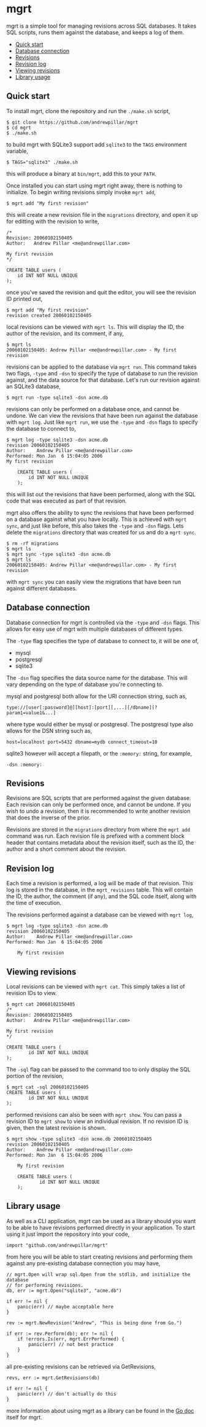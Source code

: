 # mgrt

mgrt is a simple tool for managing revisions across SQL databases. It takes SQL
scripts, runs them against the database, and keeps a log of them.

* [Quick start](#quick-start)
* [Database connection](#database-connection)
* [Revisions](#revisions)
* [Revision log](#revision-log)
* [Viewing revisions](#viewing-revisions)
* [Library usage](#library-usage)

## Quick start

To install mgrt, clone the repository and run the `./make.sh` script,

    $ git clone https://github.com/andrewpillar/mgrt
    $ cd mgrt
    $ ./make.sh

to build mgrt with SQLite3 support add `sqlite3` to the `TAGS` environment
variable,

    $ TAGS="sqlite3" ./make.sh

this will produce a binary at `bin/mgrt`, add this to your `PATH`.

Once installed you can start using mgrt right away, there is nothing to
initialize. To begin writing revisions simply invoke `mgrt add`,

    $ mgrt add "My first revision"

this will create a new revision file in the `migrations` directory, and open
it up for editting with the revision to write,

    /*
    Revision: 20060102150405
    Author:   Andrew Pillar <me@andrewpillar.com>
    
    My first revision
    */

    CREATE TABLE users (
        id INT NOT NULL UNIQUE
    );

once you've saved the revision and quit the editor, you will see the revision ID
printed out,

    $ mgrt add "My first revision"
    revision created 20060102150405

local revisions can be viewed with `mgrt ls`. This will display the ID, the
author of the revision, and its comment, if any,

    $ mgrt ls
    20060102150405: Andrew Pillar <me@andrewpillar.com> - My first revision

revisions can be applied to the database via `mgrt run`. This command takes two
flags, `-type` and `-dsn` to specify the type of database to run the revision
against, and the data source for that database. Let's run our revision against
an SQLite3 database,

    $ mgrt run -type sqlite3 -dsn acme.db

revisions can only be performed on a database once, and cannot be undone. We can
view the revisions that have been run against the database with `mgrt log`. Just
like `mgrt run`, we use the `-type` and `-dsn` flags to specify the database to
connect to,

    $ mgrt log -type sqlite3 -dsn acme.db
    revision 20060102150405
    Author:    Andrew Pillar <me@andrewpillar.com>
    Performed: Mon Jan  6 15:04:05 2006
    My first revision
    
        CREATE TABLE users (
            id INT NOT NULL UNIQUE
        );

this will list out the revisions that have been performed, along with the SQL
code that was executed as part of that revision.

mgrt also offers the ability to sync the revisions that have been performed on
a database against what you have locally. This is achieved with `mgrt sync`, and
just like before, this also takes the `-type` and `-dsn` flags. Lets delete the
`migrations` directory that was created for us and do a `mgrt sync`.

    $ rm -rf migrations
    $ mgrt ls
    $ mgrt sync -type sqlite3 -dsn acme.db
    $ mgrt ls
    20060102150405: Andrew Pillar <me@andrewpillar.com> - My first revision

with `mgrt sync` you can easily view the migrations that have been run against
different databases.

## Database connection

Database connection for mgrt is controlled via the `-type` and `-dsn` flags.
This allows for easy use of mgrt with multiple databases of different types.

The `-type` flag specifies the type of database to connect to, it will be one
of,

* mysql
* postgresql
* sqlite3

The `-dsn` flag specifies the data source name for the database. This will vary
depending on the type of database you're connecting to.

mysql and postgresql both allow for the URI connection string, such as,

    type://[user[:password]@][host]:[port][,...][/dbname][?param1=value1&...]

where type would either be mysql or postgresql. The postgresql type also allows
for the DSN string such as,

    host=localhost port=5432 dbname=mydb connect_timeout=10

sqlite3 however will accept a filepath, or the `:memory:` string, for example,

    -dsn :memory:

## Revisions

Revisions are SQL scripts that are performed against the given database. Each
revision can only be performed once, and cannot be undone. If you wish to undo
a revision, then it is recommended to write another revision that does the
inverse of the prior.

Revisions are stored in the `migrations` directory from where the `mgrt add`
command was run. Each revision file is prefixed with a comment block header
that contains metadata about the revision itself, such as the ID, the author and
a short comment about the revision.

## Revision log

Each time a revision is performed, a log will be made of that revision. This log
is stored in the database, in the `mgrt_revisions` table. This will contain the
ID, the author, the comment (if any), and the SQL code itself, along with the
time of execution.

The revisions performed against a database can be viewed with `mgrt log`,

    $ mgrt log -type sqlite3 -dsn acme.db
    revision 20060102150405
    Author:    Andrew Pillar <me@andrewpillar.com>
    Performed: Mon Jan  6 15:04:05 2006

        My first revision

## Viewing revisions

Local revisions can be viewed with `mgrt cat`. This simply takes a list of
revision IDs to view.

    $ mgrt cat 20060102150405
    /*
    Revision: 20060102150405
    Author:   Andrew Pillar <me@andrewpillar.com>
    
    My first revision
    */
    
    CREATE TABLE users (
            id INT NOT NULL UNIQUE
    );

The `-sql` flag can be passed to the command too to only display the SQL portion
of the revision,

    $ mgrt cat -sql 20060102150405
    CREATE TABLE users (
            id INT NOT NULL UNIQUE
    );

performed revisions can also be seen with `mgrt show`. You can pass a revision
ID to `mgrt show` to view an individual revision. If no revision ID is given,
then the latest revision is shown.

    $ mgrt show -type sqlite3 -dsn acme.db 20060102150405
    revision 20060102150405
    Author:    Andrew Pillar <me@andrewpillar.com>
    Performed: Mon Jan  6 15:04:05 2006

        My first revision

        CREATE TABLE users (
                id INT NOT NULL UNIQUE
        );

## Library usage

As well as a CLI application, mgrt can be used as a library should you want to
be able to have revisions performed directly in your application. To start using
it just import the repository into your code,

    import "github.com/andrewpillar/mgrt"

from here you will be able to start creating revisions and performing them
against any pre-existing database connection you may have,

    // mgrt.Open will wrap sql.Open from the stdlib, and initialize the database
    // for performing revisions.
    db, err := mgrt.Open("sqlite3", "acme.db")

    if err != nil {
        panic(err) // maybe acceptable here
    }

    rev := mgrt.NewRevision("Andrew", "This is being done from Go.")

    if err := rev.Perform(db); err != nil {
        if !errors.Is(err, mgrt.ErrPerformed) {
            panic(err) // not best practice
        }
    }

all pre-existing revisions can be retrieved via GetRevisions,

    revs, err := mgrt.GetRevisions(db)

    if err != nil {
        panic(err) // don't actually do this
    }

more information about using mgrt as a library can be found in the
[Go doc](https://pkg.go.dev/github.com/andrewpillar/mgrt) itself for mgrt.
